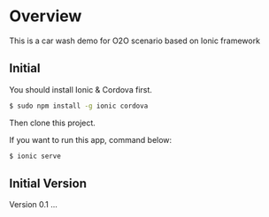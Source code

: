 Overview
===================================

This is a car wash demo for O2O scenario based on Ionic framework

## Initial

You should install Ionic & Cordova first.

```bash
$ sudo npm install -g ionic cordova
```

Then clone this project.

If you want to run this app, command below:

```bash
$ ionic serve
```

## Initial Version

Version 0.1
...